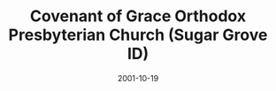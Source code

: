 ---
date: &id001 2001-10-19
end_date: null
location:
  address: 85 S. Main Street
  city: Sugar Grove
  state: ID
minister:
- end: null
  name: James Megchelsen
  start: 1997-02-02
  type: Organizing Pastor
- end: null
  name: James Megchelsen
  start: 2001-10-19
  type: Pastor
- end: null
  name: John Wiers
  start: 2009-01-01
  type: Associate Pastor
- end: null
  name: Kenneth R. Golden
  start: 2011-01-01
  type: Associate Pastor
ministers:
- James Megchelsen
- James Megchelsen
- John Wiers
- Kenneth R. Golden
name: Covenant of Grace Orthodox Presbyterian Church
names:
- end: 2001-10-19
  name: Covenant of Grace Orthodox Presbyterian Mission
  start: 1997-02-02
- end: null
  name: Covenant of Grace Orthodox Presbyterian Church
  start: 2001-10-19
origination_date: *id001
raw_data: "ID Sugar Grove\n\nCovenant of Grace Orthodox Presbyterian Mission  (February\
  \ 2, 1997\u2013October 19, 2001)\nCovenant of Grace Orthodox Presbyterian Church\
  \  (October 19, 2001\u2013 )\nMeeting at John Shields Elementary School, 85 S. Main\
  \ Street\nOrg. Pastor: James Megchelsen, 1997\u20132001\nPastor: James Megchelsen,\
  \ 2001\u2013\nAssoc. Pastors: John Wiers, 2009\u2013\nKenneth R. Golden, 2011\u2013"
received_from: null
states:
- ID
status:
  active: true
  end_date: null
  reason: null
  received_from: null
  withdrawal_to: null
title: Covenant of Grace Orthodox Presbyterian Church (Sugar Grove ID)
year_established:
- 2001

---
